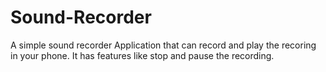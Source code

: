 # Sound-Recorder

A simple sound recorder Application that can record and play the recoring in your phone.
It has features like stop and pause the recording.
